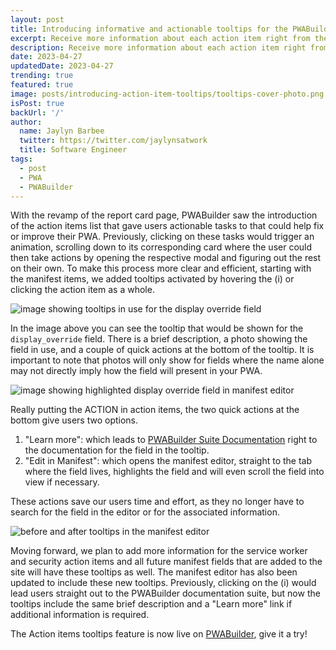 ```yaml
---
layout: post
title: Introducing informative and actionable tooltips for the PWABuilder Action Items list!
excerpt: Receive more information about each action item right from the report card page.
description: Receive more information about each action item right from the report card page.
date: 2023-04-27
updatedDate: 2023-04-27
trending: true
featured: true
image: posts/introducing-action-item-tooltips/tooltips-cover-photo.png
isPost: true
backUrl: '/'
author:
  name: Jaylyn Barbee
  twitter: https://twitter.com/jaylynsatwork
  title: Software Engineer
tags:
  - post
  - PWA
  - PWABuilder
---
```


With the revamp of the report card page, PWABuilder saw the introduction of the action items list that gave users actionable tasks to that could help fix or improve their PWA. Previously, clicking on these tasks would trigger an animation, scrolling down to its corresponding card where the user could then take actions by opening the respective modal and figuring out the rest on their own. To make this process more clear and efficient, starting with the manifest items, we added tooltips activated by hovering the (i) or clicking the action item as a whole. 

<img src="/posts/introducing-action-item-tooltips/tooltips-cover-photo.png" alt="image showing tooltips in use for the display override field">

In the image above you can see the tooltip that would be shown for the `display_override` field. There is a brief description, a photo showing the field in use, and a couple of quick actions at the bottom of the tooltip. It is important to note that photos will only show for fields where the name alone may not directly imply how the field will present in your PWA.

<img src="/posts/introducing-action-item-tooltips/edit-in-manifest-example.png" alt="image showing highlighted display override field in manifest editor">

Really putting the ACTION in action items, the two quick actions at the bottom give users two options.
1. "Learn more": which leads to [PWABuilder Suite Documentation](https://docs.pwabuilder.com/#/) right to the documentation for the field in the tooltip.  
2. "Edit in Manifest": which opens the manifest editor, straight to the tab where the field lives, highlights the field and will even scroll the field into view if necessary.

These actions save our users time and effort, as they no longer have to search for the field in the editor or for the associated information.

<img src="/posts/introducing-action-item-tooltips/before-and-after-manifest-editor-tt.png" alt="before and after tooltips in the manifest editor">

Moving forward, we plan to add more information for the service worker and security action items and all future manifest fields that are added to the site will have these tooltips as well. The manifest editor has also been updated to include these new tooltips. Previously, clicking on the (i) would lead users straight out to the PWABuilder documentation suite, but now the tooltips include the same brief description and a "Learn more" link if additional information is required.

The Action items tooltips feature is now live on [PWABuilder](https://www.pwabuilder.com/), give it a try!